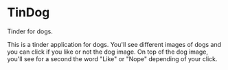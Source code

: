 # TinDog
Tinder for dogs.

This is a tinder application for dogs. You'll see different images of dogs and you can click if you like or not the dog image. 
On top of the dog image, you'll see for a second the word "Like" or "Nope" depending of your click.
